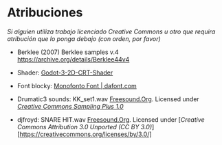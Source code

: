 # Atribuciones

*Si alguien utiliza trabajo licenciado Creative Commons u otro que requira atribución que lo ponga debajo (con orden, por favor)*

* Berklee (2007) Berklee samples v.4 https://archive.org/details/Berklee44v4

* Shader:  [Godot-3-2D-CRT-Shader](https://github.com/hiulit/Godot-3-2D-CRT-Shader)

* Font blocky: [Monofonto Font | dafont.com](https://www.dafont.com/monofonto.font?text=Google+Twitter+Instagram+Facebook+Vine+Store+Reddit+Music+AirDroid&psize=xs)

* Drumatic3 sounds: KK_set1.wav [Freesound.Org](https://freesound.org/people/opm/sounds/2085/). Licensed under [_Creative Commons Sampling Plus 1.0_](https://creativecommons.org/licenses/sampling+/1.0/)

* djfroyd: SNARE HIT.wav [Freesound.Org](https://freesound.org/people/djfroyd/sounds/381982/). Licensed under [_Creative Commons Attribution 3.0 Unported (CC BY 3.0)_][https://creativecommons.org/licenses/by/3.0/]
